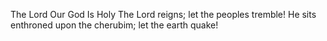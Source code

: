 The Lord Our God Is Holy The Lord reigns; let the peoples tremble! He sits enthroned upon the cherubim; let the earth quake!

